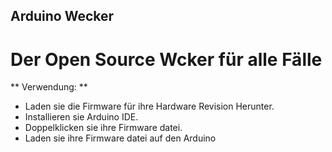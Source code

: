 ## Arduino Wecker
# Der Open Source Wcker für alle Fälle
** Verwendung: **
- Laden sie die Firmware für ihre Hardware Revision Herunter.
- Installieren sie Arduino IDE.
- Doppelklicken sie ihre Firmware datei.
- Laden sie ihre Firmware datei auf den Arduino